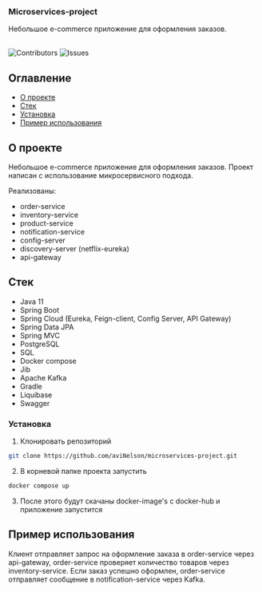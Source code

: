 <br/>
<p align="center">
  <h3 align="left">Microservices-project</h3>

  <p align="left">
    Небольшое e-commerce приложение для оформления заказов.
    <br/>
    <br/>
  </p>
</p>

![Contributors](https://img.shields.io/github/contributors/AviNelson/microservices-project?color=dark-green) ![Issues](https://img.shields.io/github/issues/AviNelson/microservices-project) 

## Оглавление

* [О проекте](#о-проекте)
* [Стек](#стек)
* [Установка](#установка)
* [Пример использования](#пример-использования)

## О проекте

Небольшое e-commerce приложение для оформления заказов.
Проект написан с использование микросервисного подхода.

Реализованы:
* order-service
* inventory-service
* product-service
* notification-service
* config-server
* discovery-server (netflix-eureka)
* api-gateway

## Стек

* Java 11
* Spring Boot
* Spring Cloud (Eureka, Feign-client, Config Server, API Gateway)
* Spring Data JPA
* Spring MVC
* PostgreSQL
* SQL
* Docker compose
* Jib
* Apache Kafka
* Gradle
* Liquibase
* Swagger

### Установка

1. Клонировать репозиторий

```sh
git clone https://github.com/aviNelson/microservices-project.git
```

2. В корневой папке проекта запустить

```sh
docker compose up
```

3. После этого будут скачаны docker-image's с docker-hub и приложение запустится

## Пример использования

Клиент отправляет запрос на оформление заказа в order-service через api-gateway, order-service проверяет количество товаров через inventory-service. 
Если заказ успешно оформлен, order-service отправляет сообщение в notification-service через Kafka.


